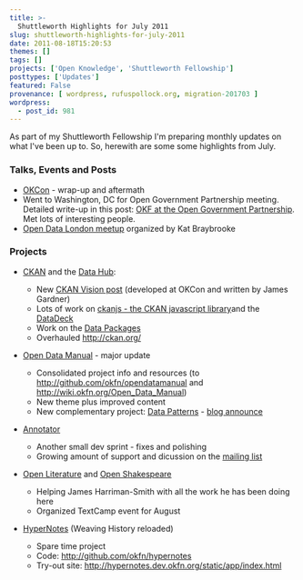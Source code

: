 ```yaml
---
title: >-
  Shuttleworth Highlights for July 2011
slug: shuttleworth-highlights-for-july-2011
date: 2011-08-18T15:20:53
themes: []
tags: []
projects: ['Open Knowledge', 'Shuttleworth Fellowship']
posttypes: ['Updates']
featured: False
provenance: [ wordpress, rufuspollock.org, migration-201703 ]
wordpress:
  - post_id: 981
---
```


As part of my Shuttleworth Fellowship I'm preparing monthly updates on what I've been up to. So, herewith are some some highlights from July.

### Talks, Events and Posts

* [OKCon][] - wrap-up and aftermath
* Went to Washington, DC for Open Government Partnership meeting. Detailed write-up in this post: [OKF at the Open Government Partnership][event-ogp]. Met lots of interesting people.
* [Open Data London meetup][london-meetup] organized by Kat Braybrooke

[OKCon]: http://okcon.org/
[event-ogp]: http://blog.okfn.org/2011/07/21/okf-at-the-open-government-partnership/
[london-meetup]: http://lists.okfn.org/pipermail/ok-london-announce/2011-July/000057.html

### Projects

* [CKAN][] and the [Data Hub][]:
  * New [CKAN Vision post][ckan-vision] (developed at OKCon and written by James Gardner)
  * Lots of work on [ckanjs - the CKAN javascript library][ckanjs]and the [DataDeck][]
  * Work on the [Data Packages][]
  * Overhauled http://ckan.org/

* [Open Data Manual][] - major update
  * Consolidated project info and resources (to http://github.com/okfn/opendatamanual and http://wiki.okfn.org/Open_Data_Manual)
  * New theme plus improved content
  * New complementary project: [Data Patterns][] - [blog announce][dp-announce]

* [Annotator][]
  * Another small dev sprint - fixes and polishing
  * Growing amount of support and dicussion on the [mailing list][annotator-dev]

* [Open Literature][] and [Open Shakespeare][]
  * Helping James Harriman-Smith with all the work he has been doing here
  * Organized TextCamp event for August

* [HyperNotes][] (Weaving History reloaded)
  * Spare time project
  * Code: http://github.com/okfn/hypernotes
  * Try-out site: http://hypernotes.dev.okfn.org/static/app/index.html

[CKAN]: http://ckan.org/
[Data Hub]: http://thedatahub.org/
[ckan-vision]: http://ckan.org/2011/07/08/ckan-vision-update/
[ckanjs]: http://github.com/okfn/ckanjs
[DataDeck]: http://wiki.ckan.net/DataDeck
[Data Packages]: http://wiki.ckan.net/Data_Package

[Open Data Manual]: http://opendatamanual.org/

[Annotator]: http://okfn.github.com/annotator/
[annotator-dev]: http://lists.okfn.org/mailman/listinfo/annotator-dev

[Open Literature]: http://openliterature.net/
[Open Shakespeare]: http://openshakespeare.org/

[Hypernotes]: http://github.com/okfn/hypernotes

[Data Patterns]: http://datapatterns.org/
[dp-announce]: http://blog.okfn.org/2011/08/04/datapatterns-org-lets-collect-some-tricks-for-data-wrangling/


